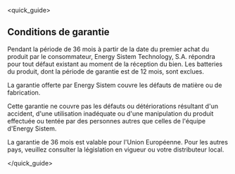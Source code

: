 <quick_guide>
## Conditions de garantie

Pendant la période de 36 mois à partir de la date du premier achat du produit par le consommateur, Energy Sistem Technology, S.A. répondra pour tout défaut existant au moment de la réception du bien. Les batteries du produit, dont la période de garantie est de 12 mois, sont exclues.

La garantie offerte par Energy Sistem couvre les défauts de matière ou de fabrication.

Cette garantie ne couvre pas les défauts ou détériorations résultant d'un accident, d'une utilisation inadéquate ou d'une manipulation du produit effectuée ou tentée par des personnes autres que celles de l'équipe d'Energy Sistem.

La garantie de 36 mois est valable pour l'Union Européenne. Pour les autres pays, veuillez consulter la législation en vigueur ou votre distributeur local.

</quick_guide>
